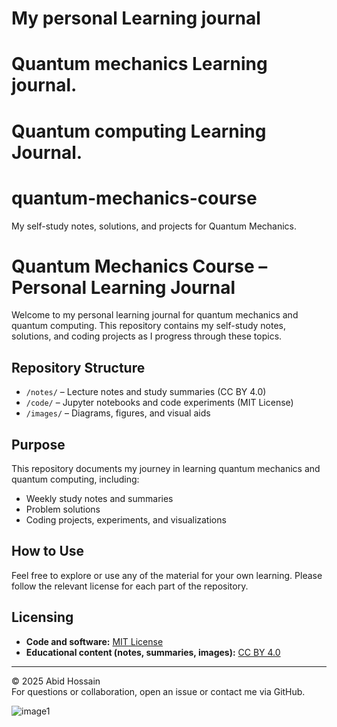 # My personal Learning journal 
# Quantum mechanics Learning journal.
# Quantum computing Learning Journal.
# quantum-mechanics-course
My self-study notes, solutions, and projects for Quantum Mechanics.
# Quantum Mechanics Course – Personal Learning Journal

Welcome to my personal learning journal for quantum mechanics and quantum computing. This repository contains my self-study notes, solutions, and coding projects as I progress through these topics.

## Repository Structure

- `/notes/` – Lecture notes and study summaries (CC BY 4.0)
- `/code/` – Jupyter notebooks and code experiments (MIT License)
- `/images/` – Diagrams, figures, and visual aids

## Purpose

This repository documents my journey in learning quantum mechanics and quantum computing, including:
- Weekly study notes and summaries
- Problem solutions
- Coding projects, experiments, and visualizations

## How to Use

Feel free to explore or use any of the material for your own learning. Please follow the relevant license for each part of the repository.

## Licensing

- **Code and software:** [MIT License](LICENSE)
- **Educational content (notes, summaries, images):** [CC BY 4.0](LICENSE-CC-BY-4.0.md)

---

© 2025 Abid Hossain  
For questions or collaboration, open an issue or contact me via GitHub.

![image1](image1)

